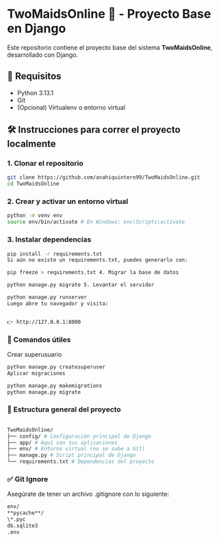 # TwoMaidsOnline 🧹 - Proyecto Base en Django

Este repositorio contiene el proyecto base del sistema **TwoMaidsOnline**, desarrollado con Django.

## 🚀 Requisitos

- Python 3.13.1
- Git
- (Opcional) Virtualenv o entorno virtual

## 🛠️ Instrucciones para correr el proyecto localmente

### 1. Clonar el repositorio

```bash
git clone https://github.com/anahiquintero99/TwoMaidsOnline.git
cd TwoMaidsOnline
```

### 2. Crear y activar un entorno virtual

```bash
python -m venv env
source env/bin/activate # En Windows: env\Scripts\activate
```

### 3. Instalar dependencias

```bash
pip install -r requirements.txt
Si aún no existe un requirements.txt, puedes generarlo con:
```

```bash
pip freeze > requirements.txt 4. Migrar la base de datos
```

```bash
python manage.py migrate 5. Levantar el servidor
```

```bash
python manage.py runserver
Luego abre tu navegador y visita:


👉 http://127.0.0.1:8000
```

### 🧪 Comandos útiles

Crear superusuario

```bash
python manage.py createsuperuser
Aplicar migraciones
```

```bash
python manage.py makemigrations
python manage.py migrate
```

### 📁 Estructura general del proyecto

```bash

TwoMaidsOnline/
├── config/ # Configuración principal de Django
├── app/ # Aquí van tus aplicaciones
├── env/ # Entorno virtual (no se sube a Git)
├── manage.py # Script principal de Django
└── requirements.txt # Dependencias del proyecto

```

### ✅ Git Ignore

Asegúrate de tener un archivo .gitignore con lo siguiente:

```bash
env/
**pycache**/
\*.pyc
db.sqlite3
.env
```
